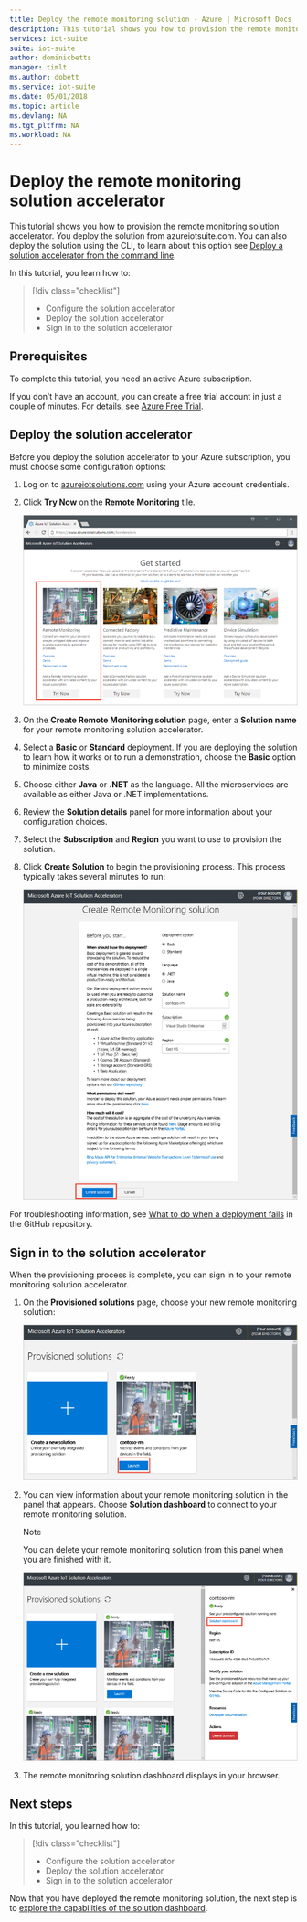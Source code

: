 ```yaml
---
title: Deploy the remote monitoring solution - Azure | Microsoft Docs 
description: This tutorial shows you how to provision the remote monitoring solution accelerator from azureiotsuite.com.
services: iot-suite
suite: iot-suite
author: dominicbetts
manager: timlt
ms.author: dobett
ms.service: iot-suite
ms.date: 05/01/2018
ms.topic: article
ms.devlang: NA
ms.tgt_pltfrm: NA
ms.workload: NA
---
```


# Deploy the remote monitoring solution accelerator

This tutorial shows you how to provision the remote monitoring solution accelerator. You deploy the solution from azureiotsuite.com. You can also deploy the solution using the CLI, to learn about this option see [Deploy a solution accelerator from the command line](iot-accelerators-remote-monitoring-deploy-cli.md).

In this tutorial, you learn how to:

> [!div class="checklist"]
> * Configure the solution accelerator
> * Deploy the solution accelerator
> * Sign in to the solution accelerator

## Prerequisites

To complete this tutorial, you need an active Azure subscription.

If you don’t have an account, you can create a free trial account in just a couple of minutes. For details, see [Azure Free Trial](http://azure.microsoft.com/pricing/free-trial/).

## Deploy the solution accelerator

Before you deploy the solution accelerator to your Azure subscription, you must choose some configuration options:

1. Log on to [azureiotsolutions.com](https://www.azureiotsolutions.com/Accelerators) using your Azure account credentials.

1. Click **Try Now** on the **Remote Monitoring** tile.

    ![Choose remote monitoring](./media/iot-accelerators-remote-monitoring-deploy/remotemonitoring.png)

1. On the **Create Remote Monitoring solution** page, enter a **Solution name** for your remote monitoring solution accelerator.

1. Select a **Basic** or **Standard** deployment. If you are deploying the solution to learn how it works or to run a demonstration, choose the **Basic** option to minimize costs.

1. Choose either **Java** or **.NET** as the language. All the microservices are available as either Java or .NET implementations.

1. Review the **Solution details** panel for more information about your configuration choices.

1. Select the **Subscription** and **Region** you want to use to provision the solution.

1. Click **Create Solution** to begin the provisioning process. This process typically takes several minutes to run:

    ![Remote Monitoring solution details](./media/iot-accelerators-remote-monitoring-deploy/createform.png)

For troubleshooting information, see [What to do when a deployment fails](https://github.com/Azure/azure-iot-pcs-remote-monitoring-dotnet/wiki/Developer-Troubleshooting-Guide#what-to-do-when-a-deployment-fails) in the GitHub repository.

## Sign in to the solution accelerator

When the provisioning process is complete, you can sign in to your remote monitoring solution accelerator.

1. On the **Provisioned solutions** page, choose your new remote monitoring solution:

    ![Choose new solution](./media/iot-accelerators-remote-monitoring-deploy/choosenew.png)

1. You can view information about your remote monitoring solution in the panel that appears. Choose **Solution dashboard** to connect to your remote monitoring solution.

    > [!NOTE]
    > You can delete your remote monitoring solution from this panel when you are finished with it.

    ![Solution panel](./media/iot-accelerators-remote-monitoring-deploy/solutionpanel.png)

1. The remote monitoring solution dashboard displays in your browser.

## Next steps

In this tutorial, you learned how to:

> [!div class="checklist"]
> * Configure the solution accelerator
> * Deploy the solution accelerator
> * Sign in to the solution accelerator

Now that you have deployed the remote monitoring solution, the next step is to [explore the capabilities of the solution dashboard](./../iot-suite/iot-suite-remote-monitoring-explore.md).

<!-- Next tutorials in the sequence -->